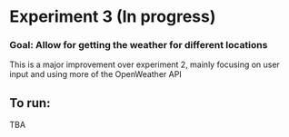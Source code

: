 # Experiment 3 (In progress)
### Goal: Allow for getting the weather for different locations
This is a major improvement over experiment 2, mainly focusing on user input and using more of the OpenWeather API

## To run:
TBA
